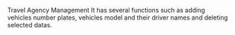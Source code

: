 Travel Agency Management
It has several functions such as adding vehicles number plates, vehicles model and their driver names and deleting selected datas.

